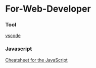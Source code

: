 # For-Web-Developer

### Tool
[vscode](https://code.visualstudio.com/download)

### Javascript
[Cheatsheet for the JavaScript ](https://github.com/mbeaudru/modern-js-cheatsheet)
